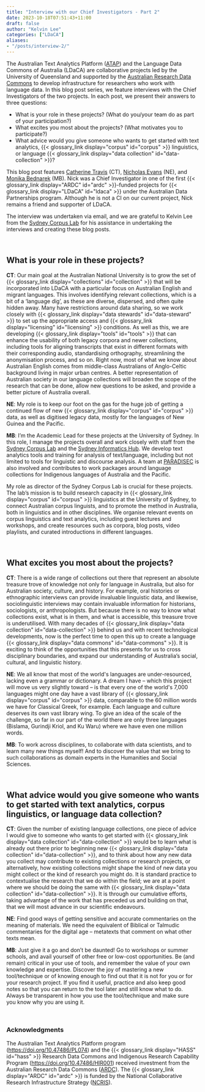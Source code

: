 ```yaml
---
title: "Interview with our Chief Investigators - Part 2"
date: 2023-10-18T07:51:43+11:00
draft: false
author: "Kelvin Lee"
categories: ["LDaCA"]
aliases: 
- "/posts/interview-2/"
---
```


The Australian Text Analytics Platform ([ATAP](https://www.atap.edu.au)) and the Language Data Commons of Australia (LDaCA) are collaborative projects led by the University of Queensland and supported by the [Australian Research Data Commons](https://www.ardc.edu.au) to develop infrastructure for researchers who work with language data. In this blog post series, we feature interviews with the Chief Investigators of the two projects. In each post, we present their answers to three questions:

- What is your role in these projects? (What do you/your team do as part of your participation?)
- What excites you most about the projects? (What motivates you to participate?)
- What advice would you give someone who wants to get started with text analytics, {{< glossary_link display="corpus" id="corpus" >}} linguistics, or language {{< glossary_link display="data collection" id="data-collection" >}}?

This blog post features [Catherine Travis](https://researchers.anu.edu.au/researchers/travis-ce) (CT), [Nicholas Evans](https://researchprofiles.anu.edu.au/en/persons/nicholas-evans) (NE), and [Monika Bednarek](https://www.sydney.edu.au/arts/about/our-people/academic-staff/monika-bednarek.html) (MB). Nick was a Chief Investigator in one of the first {{< glossary_link display="ARDC" id="ardc" >}}-funded projects for {{< glossary_link display="LDaCA" id="ldaca" >}} under the Australian Data Partnerships program. Although he is not a CI on our current project, Nick remains a friend and supporter of LDaCA.

The interview was undertaken via email, and we are grateful to Kelvin Lee from the [Sydney Corpus Lab](https://sydneycorpuslab.com/) for his assistance in undertaking the interviews and creating these blog posts.

<br>

## What is your role in these projects?

**CT**: Our main goal at the Australian National University is to grow the set of {{< glossary_link display="collections" id="collection" >}} that will be incorporated into LDaCA with a particular focus on Australian English and migrant languages. This involves identifying relevant collections, which is a bit of a ‘language dig’, as these are diverse, dispersed, and often quite hidden away. Many have restrictions around data sharing, so we work closely with {{< glossary_link display="data stewards" id="data-steward" >}} to set up the appropriate access and {{< glossary_link display="licensing" id="licensing" >}} conditions. As well as this, we are developing {{< glossary_link display="tools" id="tools" >}} that can enhance the usability of both legacy corpora and newer collections, including tools for aligning transcripts that exist in different formats with their corresponding audio, standardising orthography, streamlining the anonymisation process, and so on. Right now, most of what we know about Australian English comes from middle-class Australians of Anglo-Celtic background living in major urban centres. A better representation of Australian society in our language collections will broaden the scope of the research that can be done, allow new questions to be asked, and provide a better picture of Australia overall.

**NE**: My role is to keep our foot on the gas for the huge job of getting a continued flow of new {{< glossary_link display="corpus" id="corpus" >}} data, as well as digitised legacy data, mostly for the languages of New Guinea and the Pacific.

**MB**: I’m the Academic Lead for these projects at the University of Sydney. In this role, I manage the projects overall and work closely with staff from the [Sydney Corpus Lab](https://sydneycorpuslab.com/) and the [Sydney Informatics Hub](https://www.sydney.edu.au/research/facilities/sydney-informatics-hub.html). We develop text analytics tools and training for analysis of text/language, including but not limited to tools for linguistic and discourse analysis. A team at [PARADISEC](https://www.paradisec.org.au/) is also involved and contributes to work packages around language collections for Indigenous languages of Australia and the Pacific.

My role as director of the Sydney Corpus Lab is crucial for these projects. The lab’s mission is to build research capacity in {{< glossary_link display="corpus" id="corpus" >}} linguistics at the University of Sydney, to connect Australian corpus linguists, and to promote the method in Australia, both in linguistics and in other disciplines. We organise relevant events on corpus linguistics and text analytics, including guest lectures and workshops, and create resources such as corpora, blog posts, video playlists, and curated introductions in different languages.

<br>

## What excites you most about the projects?

**CT**: There is a wide range of collections out there that represent an absolute treasure trove of knowledge not only for language in Australia, but also for Australian society, culture, and history. For example, oral histories or ethnographic interviews can provide invaluable linguistic data, and likewise, sociolinguistic interviews may contain invaluable information for historians, sociologists, or anthropologists. But because there is no way to know what collections exist, what is in them, and what is accessible, this treasure trove is underutilised. With many decades of {{< glossary_link display="data collection" id="data-collection" >}} behind us and with recent technological developments, now is the perfect time to open this up to create a language {{< glossary_link display="data commons" id="data-commons" >}}. It is exciting to think of the opportunities that this presents for us to cross disciplinary boundaries, and expand our understanding of Australia’s social, cultural, and linguistic history.

**NE**: We all know that most of the world's languages are under-resourced, lacking even a grammar or dictionary. A dream I have – which this project will move us very slightly toward – is that every one of the world's 7,000 languages might one day have a vast library of {{< glossary_link display="corpus" id="corpus" >}} data, comparable to the 60 million words we have for Classical Greek, for example. Each language and culture deserves its own vast library wing. To give an idea of the scale of the challenge, so far in our part of the world there are only three languages (Bislama, Gurindji Kriol, and Ku Waru) where we have even one million words.

**MB**: To work across disciplines, to collaborate with data scientists, and to learn many new things myself! And to discover the value that we bring to such collaborations as domain experts in the Humanities and Social Sciences.

<br>

## What advice would you give someone who wants to get started with text analytics, corpus linguistics, or language data collection?

**CT**: Given the number of existing language collections, one piece of advice I would give to someone who wants to get started with {{< glossary_link display="data collection" id="data-collection" >}} would be to learn what is already out there prior to beginning new {{< glossary_link display="data collection" id="data-collection" >}}, and to think about how any new data you collect may contribute to existing collections or research projects, or alternatively, how existing collections might shape the kind of new data you might collect or the kind of research you might do. It is standard practice to contextualise the research that we do within the field; we are at a point where we should be doing the same with {{< glossary_link display="data collection" id="data-collection" >}}. It is through our cumulative efforts, taking advantage of the work that has preceded us and building on that, that we will most advance in our scientific endeavours.

**NE**: Find good ways of getting sensitive and accurate commentaries on the meaning of materials. We need the equivalent of Biblical or Talmudic commentaries for the digital age – metatexts that comment on what other texts mean.

**MB**: Just give it a go and don’t be daunted! Go to workshops or summer schools, and avail yourself of other free or low-cost opportunities. Be (and remain) critical in your use of tools, and remember the value of your own knowledge and expertise. Discover the joy of mastering a new tool/technique or of knowing enough to find out that it is not for you or for your research project. If you find it useful, practice and also keep good notes so that you can return to the tool later and still know what to do. Always be transparent in how you use the tool/technique and make sure you know why you are using it.

<br>

### Acknowledgments

The Australian Text Analytics Platform program (https://doi.org/10.47486/PL074) and the {{< glossary_link display="HASS" id="hass" >}} Research Data Commons and Indigenous Research Capability Program (https://doi.org/10.47486/HIR001) received investment from the Australian Research Data Commons ([ARDC](https://www.ardc.edu.au)). The {{< glossary_link display="ARDC" id="ardc" >}} is funded by the National Collaborative Research Infrastructure Strategy ([NCRIS](https://www.education.gov.au/ncris)).
